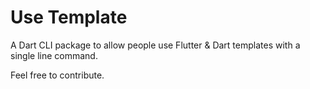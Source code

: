 # Use Template

A Dart CLI package to allow people use Flutter & Dart templates with a single line command.  

Feel free to contribute.

